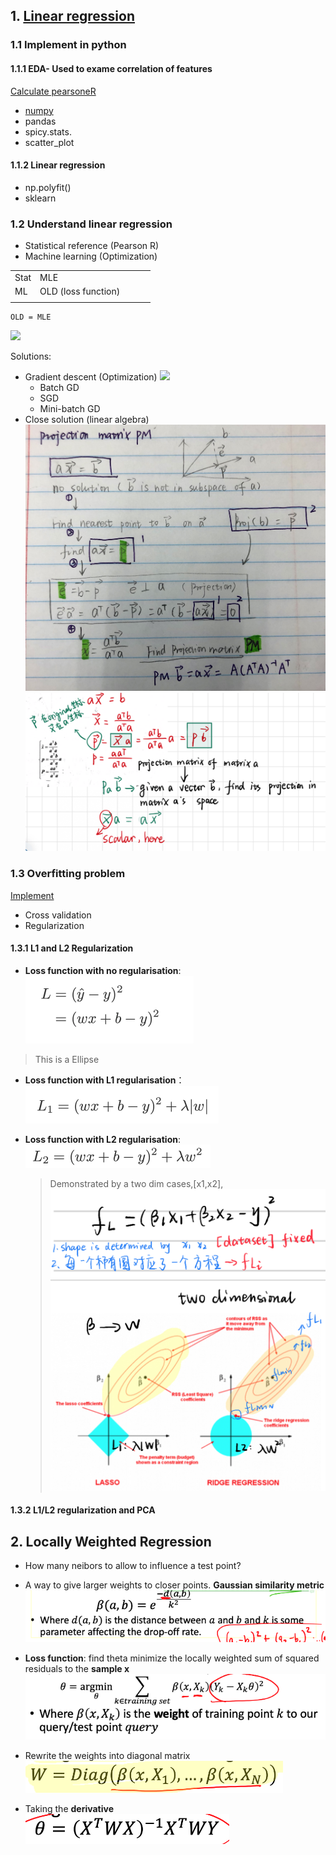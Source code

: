 ## 1. [Linear regression]()

### 1.1 Implement in python

#### 1.1.1 **EDA**- Used to exame correlation of features 
[Calculate pearsoneR](https://realpython.com/numpy-scipy-pandas-correlation-python/#correlation)

- [numpy](https://numpy.org/doc/stable/reference/routines.statistics.html)
- pandas
- spicy.stats.
- scatter_plot

#### 1.1.2 Linear regression

- np.polyfit()
- sklearn

### 1.2 Understand linear regression
- Statistical reference (Pearson R)
- Machine learning  (Optimization)    
  
|   |   |   |   |   |
|---|---|---|---|---|
|  Stat| MLE  |   |   |   |
|  ML | OLD (loss function)  |   |   |   |
|   |   |   |   |   |

    OLD = MLE
![](.Neural_net_work_images/175201d6.png)

Solutions:
- Gradient descent (Optimization)
  ![](.Neural_net_work_images/270f5bf5.png)
   - Batch GD
   - SGD
   - Mini-batch GD
- Close solution (linear algebra)
  ![picture 1](../../../images/a4576f84b140f840baa39243f911e2616379bf76f21fb9d4fe88ed9e3ae5dd18.jpg)  ![picture 2](../../../images/960da22eee12f7570431c03f2812e3aae3ac637fb72d4518ba7399a1baa40368.png) 

### 1.3 Overfitting problem
[Implement](https://harvard-iacs.github.io/2018-CS109A/labs/lab-5/student/)

- Cross validation
- Regularization
#### 1.3.1 L1 and L2 Regularization

- **Loss function with no regularisation**:![picture 17](../../../images/afefca53eb921199eee58dfed0a8299da8efc8c8d7b0c2c682e507592ce2da7f.png)  

>This is a Ellipse
- **Loss function with L1 regularisation**：![- **Loss function with L1 regularisation**： 1](../../../images/02dee06293906c0f5d119654db23ea7420a560a7d52bbe8169cd303a5fee96a8.png)  
- **Loss function with L2 regularisation**:![picture 20](../../../images/e5c352dffa40016bd37d64ec88a1a9dfff58cd8cdbf8992563f686644fcbe4da.png)  
   
   >Demonstrated by a two dim cases,[x1,x2],  
   ![picture 23](../../../images/fe760d8787fa3530799a10a9274d9ac31c708199302f3f7ceb2cb771beb218cf.png)  
   ![picture 24](../../../images/e70e24de974a697bd03f2d53371e41417f2404e06f02f4d2d3009255c5078042.png)  


#### 1.3.2 L1/L2 regularization and PCA


## 2. Locally Weighted Regression


- How many neibors to allow to influence a test point?
- A way to give larger weights to closer points. **Gaussian similarity metric**
![picture 45](../../../images/9fd0bd980ad064ebe0feb8c25f3c21bbc6d63b806c506094f5fb981d15ddc1d9.png)  

- **Loss function**: find theta minimize the locally weighted sum of squared residuals to the **sample x**
![picture 46](../../../images/7243886e758ac1ff8fb8ebc2414cf40c367f9a2046196ca70bdcc3bf80026549.png)  

- Rewrite the weights into diagonal matrix   
  ![picture 47](../../../images/3ab4f72e779b756c0942b8a8958d0826334d29177f70cbd7942799bfc8775c8d.png)  

- Taking the **derivative**   
  ![picture 48](../../../images/1832ca40ecaec2122f8670316a495ece53704f21a6123aa7c2aafc6c0a351a39.png)  



